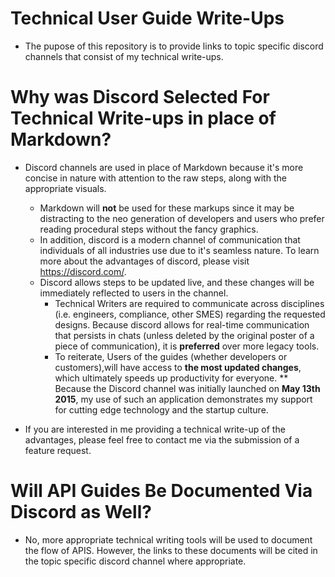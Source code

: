 # Technical User Guide Write-Ups

* The pupose of this repository is to provide links to topic specific discord channels that consist of my technical write-ups. 

# Why was Discord Selected For Technical Write-ups in place of Markdown?
* Discord channels are used in place of Markdown because it's more concise in nature with attention to the raw steps, along with the appropriate visuals.
  * Markdown will **not** be used for these markups since it may be distracting to the neo generation of developers and users who prefer reading procedural steps without the fancy graphics.
  * In addition, discord is a modern channel of communication that individuals of all industries use due to it's seamless nature. To learn more about the advantages of discord, 
  please visit https://discord.com/. 
  * Discord allows steps to be updated live, and these changes will be immediately reflected to users in the channel. 
    * Technical Writers are required to communicate across disciplines (i.e. engineers, compliance, other SMES) regarding the requested designs. Because discord
    allows for real-time communication that persists in chats (unless deleted by the original poster of a piece of communication), it is **preferred** over 
    more legacy tools.
    * To reiterate, Users of the guides (whether developers or customers),will have access to **the most updated changes**, which ultimately speeds up productivity for
    everyone.
    ** Because the Discord channel was initially launched on **May 13th 2015**, my use of such an application demonstrates my support for cutting edge technology and 
    the startup culture.
 
  
 * If you are interested in me providing a technical write-up of the advantages, please feel free to contact me via the submission of a feature request.
 
 
 # Will API Guides Be Documented Via Discord as Well?
 
 * No, more appropriate technical writing tools will be used to document the flow of APIS. However, the links to these documents will be cited in the topic
 specific discord channel where appropriate.
 
